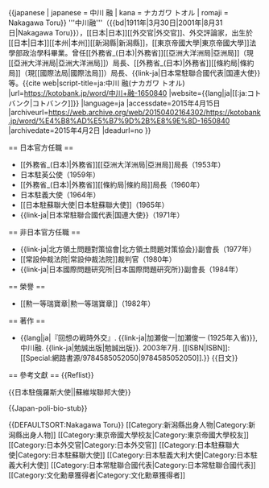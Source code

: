 {{japanese | japanese = 中川 融 | kana = ナカガワ トオル | romaji = Nakagawa Toru}}
'''中川融'''（{{bd|1911年|3月30日|2001年|8月31日|Nakagawa Toru}}），[[日本|日本]][[外交官|外交官]]、外交評論家，出生於[[日本|日本]][[本州|本州]][[新潟縣|新潟縣]]，[[東京帝國大學|東京帝國大學]]法學部政治學科畢業。曾任[[外務省_(日本)|外務省]][[亞洲大洋洲局|亞洲局]]（現[[亞洲大洋洲局|亞洲大洋洲局]]）局長、[[外務省_(日本)|外務省]][[條約局|條約局]]（現[[國際法局|國際法局]]）局長、{{link-ja|日本常駐聯合國代表|国連大使}}等。<ref>{{cite web|script-title=ja:中川 融(ナカガワ トオル) |url=https://kotobank.jp/word/中川+融-1650840 |website={{lang|ja|[[:ja:コトバンク|コトバンク]]}} |language=ja |accessdate=2015年4月15日 |archiveurl=https://web.archive.org/web/20150402164302/https://kotobank.jp/word/%E4%B8%AD%E5%B7%9D%2B%E8%9E%8D-1650840 |archivedate=2015年4月2日 |deadurl=no }}</ref>

== 日本官方任職 ==
* [[外務省_(日本)|外務省]][[亞洲大洋洲局|亞洲局]]局長（1953年）
* 日本駐英公使（1959年）
* [[外務省_(日本)|外務省]][[條約局|條約局]]局長（1960年）
* 日本駐義大使（1964年）
* [[日本駐蘇聯大使|日本駐蘇聯大使]]（1965年）
* {{link-ja|日本常駐聯合國代表|国連大使}}（1971年）

== 非日本官方任職 ==
* {{link-ja|北方領土問題對策協會|北方領土問題対策協会}}副會長（1977年）
* [[常設仲裁法院|常設仲裁法院]]裁判官（1980年）
* {{link-ja|日本國際問題研究所|日本国際問題研究所}}副會長（1984年）

== 榮譽 ==
* [[勲一等瑞寶章|勲一等瑞寶章]]（1982年）

== 著作 ==
* {{lang|ja|『回想の戦時外交』. {{link-ja|加瀬俊一|加瀬俊一 (1925年入省)}}, 中川融. {{link-ja|勉誠出版|勉誠出版}}. 2003年7月. [[ISBN|ISBN]]: [[Special:網路書源/9784585052050|9784585052050]].}} {{日文}}

== 參考文獻 ==
{{Reflist}}

{{日本駐俄羅斯大使||蘇維埃聯邦大使}}

{{Japan-poli-bio-stub}}

{{DEFAULTSORT:Nakagawa Toru}}
[[Category:新潟縣出身人物|Category:新潟縣出身人物]]
[[Category:東京帝國大學校友|Category:東京帝國大學校友]]
[[Category:日本外交官|Category:日本外交官]]
[[Category:日本駐蘇聯大使|Category:日本駐蘇聯大使]]
[[Category:日本駐義大利大使|Category:日本駐義大利大使]]
[[Category:日本常駐聯合國代表|Category:日本常駐聯合國代表]]
[[Category:文化勳章獲得者|Category:文化勳章獲得者]]